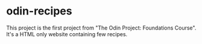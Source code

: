 # odin-recipes
This project is the first project from "The Odin Project: Foundations Course". It's a HTML only website containing few recipes.
